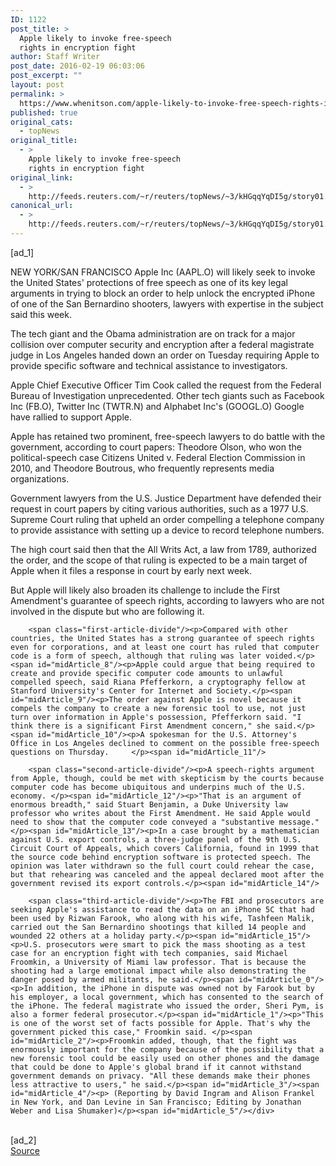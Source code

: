 ```yaml
---
ID: 1122
post_title: >
  Apple likely to invoke free-speech
  rights in encryption fight
author: Staff Writer
post_date: 2016-02-19 06:03:06
post_excerpt: ""
layout: post
permalink: >
  https://www.whenitson.com/apple-likely-to-invoke-free-speech-rights-in-encryption-fight/
published: true
original_cats:
  - topNews
original_title:
  - >
    Apple likely to invoke free-speech
    rights in encryption fight
original_link:
  - >
    http://feeds.reuters.com/~r/reuters/topNews/~3/kHGqqYqDI5g/story01.htm
canonical_url:
  - >
    http://feeds.reuters.com/~r/reuters/topNews/~3/kHGqqYqDI5g/story01.htm
---
```

 [ad_1]
<br><div id="articleText">
<span id="midArticle_start"/>

<span id="midArticle_0"/><span class="focusParagraph" readability="6"><p><span class="articleLocation">NEW YORK/SAN FRANCISCO</span> Apple Inc (<span id="symbol_AAPL.O_0">AAPL.O</span>) will likely seek to invoke the United States' protections of free speech as one of its key legal arguments in trying to block an order to help unlock the encrypted iPhone of one of the San Bernardino shooters, lawyers with expertise in the subject said this week.</p></span><span id="midArticle_1"/><p>The tech giant and the Obama administration are on track for a major collision over computer security and encryption after a federal magistrate judge in Los Angeles handed down an order on Tuesday requiring Apple to provide specific software and technical assistance to investigators.</p><span id="midArticle_2"/><p>Apple Chief Executive Officer Tim Cook called the request from the Federal Bureau of Investigation unprecedented. Other tech giants such as Facebook Inc (<span id="symbol_FB.O_1">FB.O</span>), Twitter Inc (<span id="symbol_TWTR.N_2">TWTR.N</span>) and Alphabet Inc's (<span id="symbol_GOOGL.O_3">GOOGL.O</span>) Google have rallied to support Apple.</p><span id="midArticle_3"/><p>Apple has retained two prominent, free-speech lawyers to do battle with the government, according to court papers: Theodore Olson, who won the political-speech case Citizens United v. Federal Election Commission in 2010, and Theodore Boutrous, who frequently represents media organizations.</p><span id="midArticle_4"/><p>Government lawyers from the U.S. Justice Department have defended their request in court papers by citing various authorities, such as a 1977 U.S. Supreme Court ruling that upheld an order compelling a telephone company to provide assistance with setting up a device to record telephone numbers.</p><span id="midArticle_5"/><p>The high court said then that the All Writs Act, a law from 1789, authorized the order, and the scope of that ruling is expected to be a main target of Apple when it files a response in court by early next week.</p><span id="midArticle_6"/><p>But Apple will likely also broaden its challenge to include the First Amendment's guarantee of speech rights, according to lawyers who are not involved in the dispute but who are following it. </p><span id="midArticle_7"/>
        
        <span class="first-article-divide"/><p>Compared with other countries, the United States has a strong guarantee of speech rights even for corporations, and at least one court has ruled that computer code is a form of speech, although that ruling was later voided.</p><span id="midArticle_8"/><p>Apple could argue that being required to create and provide specific computer code amounts to unlawful compelled speech, said Riana Pfefferkorn, a cryptography fellow at Stanford University's Center for Internet and Society.</p><span id="midArticle_9"/><p>The order against Apple is novel because it compels the company to create a new forensic tool to use, not just turn over information in Apple's possession, Pfefferkorn said. "I think there is a significant First Amendment concern," she said.</p><span id="midArticle_10"/><p>A spokesman for the U.S. Attorney's Office in Los Angeles declined to comment on the possible free-speech questions on Thursday.     </p><span id="midArticle_11"/>
        
        <span class="second-article-divide"/><p>A speech-rights argument from Apple, though, could be met with skepticism by the courts because computer code has become ubiquitous and underpins much of the U.S. economy. </p><span id="midArticle_12"/><p>"That is an argument of enormous breadth," said Stuart Benjamin, a Duke University law professor who writes about the First Amendment. He said Apple would need to show that the computer code conveyed a "substantive message."</p><span id="midArticle_13"/><p>In a case brought by a mathematician against U.S. export controls, a three-judge panel of the 9th U.S. Circuit Court of Appeals, which covers California, found in 1999 that the source code behind encryption software is protected speech. The opinion was later withdrawn so the full court could rehear the case, but that rehearing was canceled and the appeal declared moot after the government revised its export controls.</p><span id="midArticle_14"/>
        
        <span class="third-article-divide"/><p>The FBI and prosecutors are seeking Apple's assistance to read the data on an iPhone 5C that had been used by Rizwan Farook, who along with his wife, Tashfeen Malik, carried out the San Bernardino shootings that killed 14 people and wounded 22 others at a holiday party.</p><span id="midArticle_15"/><p>U.S. prosecutors were smart to pick the mass shooting as a test case for an encryption fight with tech companies, said Michael Froomkin, a University of Miami law professor. That is because the shooting had a large emotional impact while also demonstrating the danger posed by armed militants, he said.</p><span id="midArticle_0"/><p>In addition, the iPhone in dispute was owned not by Farook but by his employer, a local government, which has consented to the search of the iPhone. The federal magistrate who issued the order, Sheri Pym, is also a former federal prosecutor.</p><span id="midArticle_1"/><p>"This is one of the worst set of facts possible for Apple. That's why the government picked this case," Froomkin said. </p><span id="midArticle_2"/><p>Froomkin added, though, that the fight was enormously important for the company because of the possibility that a new forensic tool could be easily used on other phones and the damage that could be done to Apple's global brand if it cannot withstand government demands on privacy. "All these demands make their phones less attractive to users," he said.</p><span id="midArticle_3"/><span id="midArticle_4"/><p> (Reporting by David Ingram and Alison Frankel in New York, and Dan Levine in San Francisco; Editing by Jonathan Weber and Lisa Shumaker)</p><span id="midArticle_5"/></div>
<br>[ad_2]
<br><a href="http://feeds.reuters.com/~r/reuters/topNews/~3/kHGqqYqDI5g/story01.htm">Source </a>